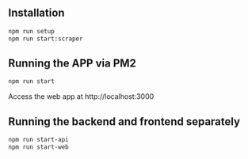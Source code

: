 ## Installation

```bash
npm run setup
npm run start:scraper
```

## Running the APP via PM2

```bash
npm run start
```

Access the web app at http://localhost:3000

## Running the backend and frontend separately

```bash
npm run start-api
npm run start-web
```
